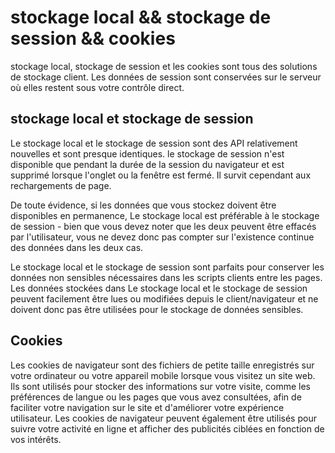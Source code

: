 # stockage local && stockage de session && cookies

stockage local, stockage de session et les cookies sont tous des solutions de stockage client. Les données de session sont conservées sur le serveur où elles restent sous votre contrôle direct.

## stockage local et stockage de session

Le stockage local et le stockage de session sont des API relativement nouvelles et sont presque identiques. le stockage de session n'est disponible que pendant la durée de la session du navigateur et est supprimé lorsque l'onglet ou la fenêtre est fermé. Il survit cependant aux rechargements de page.

De toute évidence, si les données que vous stockez doivent être disponibles en permanence, Le stockage local est préférable à le stockage de session - bien que vous devez noter que les deux peuvent être effacés par l'utilisateur, vous ne devez donc pas compter sur l'existence continue des données dans les deux cas.

Le stockage local et le stockage de session sont parfaits pour conserver les données non sensibles nécessaires dans les scripts clients entre les pages. Les données stockées dans Le stockage local et le stockage de session peuvent facilement être lues ou modifiées depuis le client/navigateur et ne doivent donc pas être utilisées pour le stockage de données sensibles.

## Cookies

Les cookies de navigateur sont des fichiers de petite taille enregistrés sur votre ordinateur ou votre appareil mobile lorsque vous visitez un site web. Ils sont utilisés pour stocker des informations sur votre visite, comme les préférences de langue ou les pages que vous avez consultées, afin de faciliter votre navigation sur le site et d'améliorer votre expérience utilisateur. Les cookies de navigateur peuvent également être utilisés pour suivre votre activité en ligne et afficher des publicités ciblées en fonction de vos intérêts.
